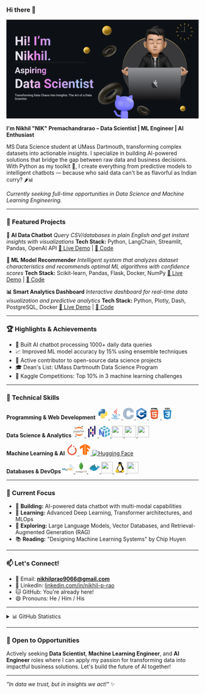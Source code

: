 ### Hi there 👋
<img width="1834" alt="Make your README" src="https://github.com/nikhil9066/nikhil9066/blob/main/Make%20your%20README.png">

**I'm Nikhil "NIK" Premachandrarao – Data Scientist | ML Engineer | AI Enthusiast**

MS Data Science student at UMass Dartmouth, transforming complex datasets into actionable insights. I specialize in building AI-powered solutions that bridge the gap between raw data and business decisions. With Python as my toolkit 🐍, I create everything from predictive models to intelligent chatbots — because who said data can't be as flavorful as Indian curry? 🌶️📊

*Currently seeking full-time opportunities in Data Science and Machine Learning Engineering.*

---

### 🌟 Featured Projects

**🤖 AI Data Chatbot**
*Query CSV/databases in plain English and get instant insights with visualizations*
**Tech Stack:** Python, LangChain, Streamlit, Pandas, OpenAI API
[🔗 Live Demo](#) | [📁 Code](https://github.com/nikhil9066/ai-data-chatbot)

**🎯 ML Model Recommender**
*Intelligent system that analyzes dataset characteristics and recommends optimal ML algorithms with confidence scores*
**Tech Stack:** Scikit-learn, Pandas, Flask, Docker, NumPy
[🔗 Live Demo](#) | [📁 Code](https://github.com/nikhil9066/ml-model-recommender)

**📊 Smart Analytics Dashboard**
*Interactive dashboard for real-time data visualization and predictive analytics*
**Tech Stack:** Python, Plotly, Dash, PostgreSQL, Docker
[🔗 Live Demo](#) | [📁 Code](https://github.com/nikhil9066/analytics-dashboard)

---

### 🏆 Highlights & Achievements

- 🚀 Built AI chatbot processing 1000+ daily data queries
- 📈 Improved ML model accuracy by 15% using ensemble techniques
- 🔬 Active contributor to open-source data science projects
- 🎓 Dean's List: UMass Dartmouth Data Science Program
- 🏅 Kaggle Competitions: Top 10% in 3 machine learning challenges

---

### 🧠 Technical Skills

**Programming & Web Development**
<a href="https://www.python.org" target="_blank"> <img src="https://raw.githubusercontent.com/devicons/devicon/master/icons/python/python-original.svg" width="30" height="30"/> </a>
<a href="https://www.java.com" target="_blank"> <img src="https://raw.githubusercontent.com/devicons/devicon/master/icons/java/java-original.svg" width="30" height="30"/> </a>
<a href="https://www.cprogramming.com/" target="_blank"> <img src="https://raw.githubusercontent.com/devicons/devicon/master/icons/c/c-original.svg" width="30" height="30"/> </a>
<a href="https://www.w3schools.com/cpp/" target="_blank"> <img src="https://raw.githubusercontent.com/devicons/devicon/master/icons/cplusplus/cplusplus-original.svg" width="30" height="30"/> </a>
<a href="https://www.w3.org/html/" target="_blank"> <img src="https://raw.githubusercontent.com/devicons/devicon/master/icons/html5/html5-original-wordmark.svg" width="30" height="30"/> </a>
<a href="https://www.w3schools.com/css/" target="_blank"> <img src="https://raw.githubusercontent.com/devicons/devicon/master/icons/css3/css3-original-wordmark.svg" width="30" height="30"/> </a>

**Data Science & Analytics**
<a href="https://jupyter.org/" target="_blank"> <img src="https://raw.githubusercontent.com/devicons/devicon/master/icons/jupyter/jupyter-original-wordmark.svg" width="30" height="30"/> </a>
<a href="https://pandas.pydata.org/" target="_blank"> <img src="https://raw.githubusercontent.com/devicons/devicon/2ae2a900d2f041da66e950e4d48052658d850630/icons/pandas/pandas-original.svg" width="30" height="30"/> </a>
<a href="https://numpy.org/" target="_blank"> <img src="https://raw.githubusercontent.com/devicons/devicon/master/icons/numpy/numpy-original.svg" width="30" height="30"/> </a>
<a href="https://matplotlib.org/" target="_blank"> <img src="https://upload.wikimedia.org/wikipedia/commons/8/84/Matplotlib_icon.svg" width="30" height="30"/> </a>
<a href="https://seaborn.pydata.org/" target="_blank"> <img src="https://seaborn.pydata.org/_images/logo-mark-lightbg.svg" width="30" height="30"/> </a>
<a href="https://scikit-learn.org/" target="_blank"> <img src="https://upload.wikimedia.org/wikipedia/commons/0/05/Scikit_learn_logo_small.svg" width="30" height="30"/> </a>

**Machine Learning & AI**
<a href="https://pytorch.org/" target="_blank"> <img src="https://raw.githubusercontent.com/devicons/devicon/master/icons/pytorch/pytorch-original.svg" width="30" height="30"/> </a>
<a href="https://www.tensorflow.org/" target="_blank"> <img src="https://raw.githubusercontent.com/devicons/devicon/master/icons/tensorflow/tensorflow-original.svg" width="30" height="30"/> </a>
<a href="https://huggingface.co/" target="_blank"> <img src="https://huggingface.co/front/assets/huggingface_logo-noborder.svg" width="30" height="30" alt="Hugging Face" /> </a>

**Databases & DevOps**
<a href="https://www.mysql.com/" target="_blank"> <img src="https://raw.githubusercontent.com/devicons/devicon/master/icons/mysql/mysql-original-wordmark.svg" width="30" height="30"/> </a>
<a href="https://www.mongodb.com/" target="_blank"> <img src="https://raw.githubusercontent.com/devicons/devicon/master/icons/mongodb/mongodb-original-wordmark.svg" width="30" height="30"/> </a>
<a href="https://www.docker.com/" target="_blank"> <img src="https://raw.githubusercontent.com/devicons/devicon/master/icons/docker/docker-original.svg" width="30" height="30"/> </a>
<a href="https://git-scm.com/" target="_blank"> <img src="https://www.vectorlogo.zone/logos/git-scm/git-scm-icon.svg" width="30" height="30"/> </a>
<a href="https://www.linux.org/" target="_blank"> <img src="https://raw.githubusercontent.com/devicons/devicon/master/icons/linux/linux-original.svg" width="30" height="30"/> </a>
<a href="https://postman.com" target="_blank"> <img src="https://www.vectorlogo.zone/logos/getpostman/getpostman-icon.svg" width="30" height="30"/> </a>

---

### 🚀 Current Focus

- 🔭 **Building:** AI-powered data chatbot with multi-modal capabilities
- 🌱 **Learning:** Advanced Deep Learning, Transformer architectures, and MLOps
- 🎯 **Exploring:** Large Language Models, Vector Databases, and Retrieval-Augmented Generation (RAG)
- 📚 **Reading:** "Designing Machine Learning Systems" by Chip Huyen

---

### 📫 Let's Connect!

- 📧 Email: **nikhilprao9066@gmail.com**
- 💼 LinkedIn: [linkedin.com/in/nikhil-p-rao](https://www.linkedin.com/in/nikhil-p-rao/)
- 🐱 GitHub: You're already here!
- 😄 Pronouns: He / Him / His

---

<details>
<summary>📊 GitHub Statistics</summary>
<br>

![GitHub Streak](https://streak-stats.demolab.com/?user=nikhil9066&theme=radical)
![GitHub Stats](https://github-readme-stats.vercel.app/api?username=nikhil9066&show_icons=true&count_private=true&theme=radical)
![Top Languages](https://github-readme-stats.vercel.app/api/top-langs/?username=nikhil9066&layout=compact&theme=radical)
[![GitHub Trophies](https://github-profile-trophy.vercel.app/?username=nikhil9066&theme=radical&no-frame=true&column=7)](https://github.com/ryo-ma/github-profile-trophy)

</details>

---

### 🎯 Open to Opportunities

Actively seeking **Data Scientist**, **Machine Learning Engineer**, and **AI Engineer** roles where I can apply my passion for transforming data into impactful business solutions. Let's build the future of AI together!

---

*"In data we trust, but in insights we act!"* ✨
